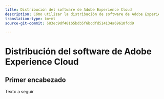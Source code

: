 ```yaml
---
title: Distribución del software de Adobe Experience Cloud
description: Cómo utilizar la distribución de software de Adobe Experience Cloud
translation-type: tm+mt
source-git-commit: 683ec9df481b5bdb5f6bcdfd514134a69610fdd9

---
```



# Distribución del software de Adobe Experience Cloud

## Primer encabezado

Texto a seguir
